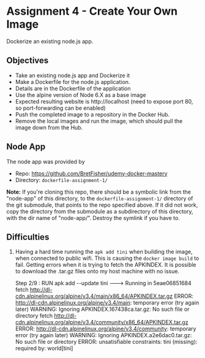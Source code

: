 # Assignment 4 - Create Your Own Image

Dockerize an existing node.js app.

## Objectives

- Take an existing node.js app and Dockerize it
- Make a Dockerfile for the node.js application.
- Details are in the Dockerfile of the application
- Use the alpine version of Node 6.X as a base image
- Expected resulting website is http://localhost (need to expose port 80, so
  port-forwarding can be enabled)
- Push the completed image to a repository in the Docker
  Hub.
- Remove the local images and run the image, which should pull the image down
  from the Hub.

## Node App

The node app was provided by

- Repo: https://github.com/BretFisher/udemy-docker-mastery
- Directory: `dockerfile-assignment-1/`

**Note:** If you're cloning this repo, there should be a symbolic link from the
"node-app" of this directory, to the `dockerfile-assignment-1/` directory of the
git submodule, that points to the repo specified above. If it did not work, copy
the directory from the submodule as a subdirectory of this directory, with the
dir name of "node-app/". Destroy the symlink if you have to.

## Difficulties

1. Having a hard time running the `apk add tini` when building the image, when
   connected to public wifi. This is causing the `docker image build` to fail.
   Getting errors when it is trying to fetch the APKINDEX. It is possible to
   download the .tar.gz files onto my host machine with no issue.

    Step 2/9 : RUN apk add --update tini
    ---> Running in 5eae06851684
    fetch http://dl-cdn.alpinelinux.org/alpine/v3.4/main/x86_64/APKINDEX.tar.gz
    ERROR: http://dl-cdn.alpinelinux.org/alpine/v3.4/main: temporary error (try again later)
    WARNING: Ignoring APKINDEX.167438ca.tar.gz: No such file or directory
    fetch http://dl-cdn.alpinelinux.org/alpine/v3.4/community/x86_64/APKINDEX.tar.gz
    ERROR: http://dl-cdn.alpinelinux.org/alpine/v3.4/community: temporary error (try again later)
    WARNING: Ignoring APKINDEX.a2e6dac0.tar.gz: No such file or directory
    ERROR: unsatisfiable constraints:
    tini (missing):
        required by: world[tini]


